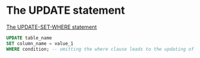 # The UPDATE statement
<u>The UPDATE-SET-WHERE statement</u>
```sql
UPDATE table_name
SET column_name = value_1 
WHERE condition; -- omitting the where clause leads to the updating of all records
```
